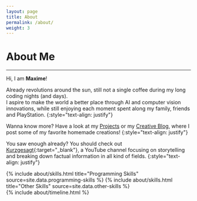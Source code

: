 ```yaml
---
layout: page
title: About
permalink: /about/
weight: 3
---
```


# **About Me**
<hr align='left' style='height:{{site.height}}; width:{{site.width}}'>

Hi, I am **Maxime**!

Already <script src='/js/calculateAge.js'></script> revolutions around the sun, still not a single coffee during my long coding nights (and days). <br>
I aspire to make the world a better place through AI and computer vision innovations, while still enjoying each moment spent along my family, friends and PlayStation.
{:style="text-align: justify"}

Wanna know more? Have a look at my [Projects](/projects) or my [Creative Blog](/blog), where I post some of my favorite homemade creations!
{:style="text-align: justify"}

You saw enough already? You should check out [Kurzgesagt](https://www.youtube.com/inanutshell){:target="_blank"}, a YouTube channel focusing on storytelling and breaking down factual information in all kind of fields.
{:style="text-align: justify"}

<div class="row">
{% include about/skills.html title="Programming Skills" source=site.data.programming-skills %}
{% include about/skills.html title="Other Skills" source=site.data.other-skills %}
</div>

<div class="row">
{% include about/timeline.html %}
</div>
